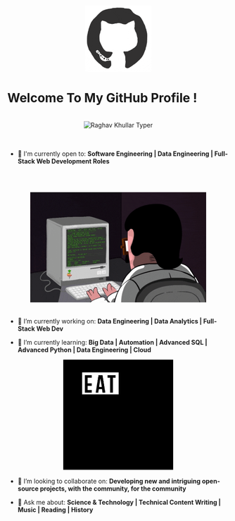 <div align="center">
<img src="https://github.com/nguyenducngoc/nguyenducngoc/blob/master/octo.gif" alt="GitHub Logo" width="150" height="150" />
</div>

# Welcome To My GitHub Profile !

<br/>
<div align="center">
<img src="https://camo.githubusercontent.com/c8603029e1d7baade74d71c1823bdcdbaa61f08c2bf062a483e02e0f4ace034c/68747470733a2f2f692e67697068792e636f6d2f5254684e30684f5332474f344d2e676966" alt="Raghav Khullar Typer" />
</div>
<br/>

<!--
- ⌨️ Programming Languages I've used:

<div align="center">
 <img src = 'https://github.com/nguyenducngoc/nguyenducngoc/blob/master/images/c-original.svg' width='30'/> <img src = 'https://github.com/nguyenducngoc/nguyenducngoc/blob/master/images/cpp.svg' width='30'/> <img src = 'https://github.com/nguyenducngoc/nguyenducngoc/blob/master/images/pycharm.svg' width='30'/> <img src = 'https://github.com/nguyenducngoc/nguyenducngoc/blob/master/images/python2.png' height='30'/> <img src = 'https://github.com/nguyenducngoc/nguyenducngoc/blob/master/images/flutter-logo.svg' width='30'/> <img src = 'https://github.com/nguyenducngoc/nguyenducngoc/blob/master/images/html.svg' width='30'/> <img src = 'https://github.com/nguyenducngoc/nguyenducngoc/blob/master/images/css.svg' width='30'/> <img src = 'https://github.com/nguyenducngoc/nguyenducngoc/blob/master/images/js.svg' width='30'/> <img src = 'https://github.com/nguyenducngoc/nguyenducngoc/blob/master/images/bootstrap.svg' width='33'/> <img src = 'https://github.com/nguyenducngoc/nguyenducngoc/blob/master/images/django.svg' height='40'/> <img src = 'https://github.com/nguyenducngoc/nguyenducngoc/blob/master/images/flask.png' width='30'/> <img src = 'https://github.com/nguyenducngoc/nguyenducngoc/blob/master/images/php.svg' width='40'/>
 <img src = 'https://github.com/nguyenducngoc/nguyenducngoc/blob/master/images/sql.svg' width='30'/> <img src = 'https://github.com/nguyenducngoc/nguyenducngoc/blob/master/images/git.svg' width='30'/>
</div>
<-->

<br/>

- 🙌 I'm currently open to: **Software Engineering | Data Engineering | Full-Stack Web Development Roles**

<br/><br/>

<div align="center">
<img src="https://github.com/nguyenducngoc/nguyenducngoc/blob/main/coderman.gif" alt="Coder" width="400" height="250" />
</div>
<br/>

- 🔭 I’m currently working on: **Data Engineering | Data Analytics | Full-Stack Web Dev**

- 🌱 I’m currently learning: **Big Data | Automation | Advanced SQL | Advanced Python | Data Engineering | Cloud**


<div align="center">
<img src="https://github.com/nguyenducngoc/nguyenducngoc/blob/main/giphy.webp" alt="eatsleepcode" width="250" height="250" />
</div>

- 👯 I’m looking to collaborate on: **Developing new and intriguing open-source projects, with the community, for the community**

- 💬 Ask me about: **Science & Technology | Technical Content Writing | Music | Reading | History**


